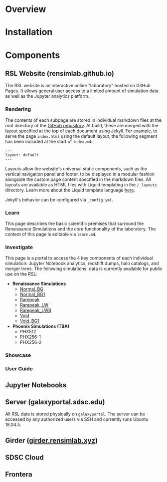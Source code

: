 # Overview

# Installation

# Components

## RSL Website (rensimlab.github.io)

The RSL website is an interactive online "laboratory" hosted on GitHub Pages. It allows general user access to a limited amount of simulation data as well as the Jupyter analytics platform.

### Rendering

The contents of each subpage are stored in individual markdown files at the root directory of the [GitHub repository](https://github.com/rensimlab/rensimlab.github.io). At build, these are merged with the layout specified at the top of each document using Jekyll. For example, to serve the page `index.html` using the default layout, the following segment has been included at the start of `index.md`:
```
---
layout: default
---
```
Layouts allow the website's universal static components, such as the vertical navigation panel and footer, to be displayed in a modular fashion alongside the custom page content specified in the markdown files. All layouts are available as HTML files with Liquid templating in the `/_layouts` directory. Learn more about the Liquid template language [here](https://shopify.github.io/liquid/).

Jekyll's behavior can be configured via `_config.yml`.

### Learn

This page describes the basic scientific premises that surround the Renaissance Simulations and the core functionality of the laboratory. The content of this page is editable via `learn.md`.

### Investigate

This page is a portal to access the 4 key components of each individual simulation: Jupyter Notebook analytics, redshift dumps, halo catalogs, and merger trees. The following simulations' data is currently available for public use on the RSL:
- **Renaissance Simulations**
    - [Normal_BG](https://rensimlab.github.io/simulations/normal_bg.html)
    - [Normal_BG1](https://rensimlab.github.io/simulations/normal_bg1.html)
    - [Rarepeak](https://rensimlab.github.io/simulations/rarepeak.html)
    - [Rarepeak_LW](https://rensimlab.github.io/simulations/rarepeak_lw.html)
    - [Rarepeak_LWB](https://rensimlab.github.io/simulations/rarepeak_lwb.html)
    - [Void](https://rensimlab.github.io/simulations/void.html)
    - [Void_BG1](https://rensimlab.github.io/simulations/normal_bg.html)
- **Phoenix Simulations (TBA)**
    - PHX512
    - PHX256-1
    - PHX256-2

### Showcase

### User Guide

## Jupyter Notebooks



## Server (galaxyportal.sdsc.edu)

All RSL data is stored physically on `galaxyportal`. The server can be accessed by any authorized users via SSH and currently runs Ubuntu 18.04.5.

## Girder ([girder.rensimlab.xyz](girder.rensimlab.xyz))

## SDSC Cloud

## Frontera




